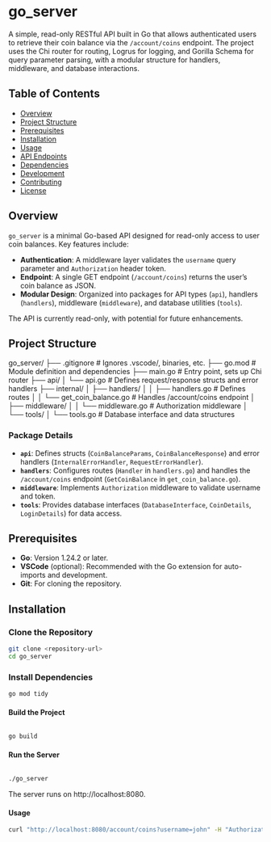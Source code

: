 # go_server

A simple, read-only RESTful API built in Go that allows authenticated users to retrieve their coin balance via the `/account/coins` endpoint. The project uses the Chi router for routing, Logrus for logging, and Gorilla Schema for query parameter parsing, with a modular structure for handlers, middleware, and database interactions.

## Table of Contents
- [Overview](#overview)
- [Project Structure](#project-structure)
- [Prerequisites](#prerequisites)
- [Installation](#installation)
- [Usage](#usage)
- [API Endpoints](#api-endpoints)
- [Dependencies](#dependencies)
- [Development](#development)
- [Contributing](#contributing)
- [License](#license)

## Overview
`go_server` is a minimal Go-based API designed for read-only access to user coin balances. Key features include:
- **Authentication**: A middleware layer validates the `username` query parameter and `Authorization` header token.
- **Endpoint**: A single GET endpoint (`/account/coins`) returns the user’s coin balance as JSON.
- **Modular Design**: Organized into packages for API types (`api`), handlers (`handlers`), middleware (`middleware`), and database utilities (`tools`).

The API is currently read-only, with potential for future enhancements.

## Project Structure



go_server/
├── .gitignore               # Ignores .vscode/, binaries, etc.
├── go.mod                   # Module definition and dependencies
├── main.go                  # Entry point, sets up Chi router
├── api/
│   └── api.go               # Defines request/response structs and error handlers
├── internal/
│   ├── handlers/
│   │   ├── handlers.go      # Defines routes
│   │   └── get_coin_balance.go  # Handles /account/coins endpoint
│   ├── middleware/
│   │   └── middleware.go    # Authorization middleware
│   └── tools/
│       └── tools.go         # Database interface and data structures



### Package Details
- **`api`**: Defines structs (`CoinBalanceParams`, `CoinBalanceResponse`) and error handlers (`InternalErrorHandler`, `RequestErrorHandler`).
- **`handlers`**: Configures routes (`Handler` in `handlers.go`) and handles the `/account/coins` endpoint (`GetCoinBalance` in `get_coin_balance.go`).
- **`middleware`**: Implements `Authorization` middleware to validate username and token.
- **`tools`**: Provides database interfaces (`DatabaseInterface`, `CoinDetails`, `LoginDetails`) for data access.

## Prerequisites
- **Go**: Version 1.24.2 or later.
- **VSCode** (optional): Recommended with the Go extension for auto-imports and development.
- **Git**: For cloning the repository.

## Installation
### Clone the Repository
```bash
git clone <repository-url>
cd go_server
```

### Install Dependencies
```bash
go mod tidy
```

#### Build the Project
```bash

go build
```

#### Run the Server
```bash

./go_server
```

The server runs on http://localhost:8080.

#### Usage

```bash 
curl "http://localhost:8080/account/coins?username=john" -H "Authorization: some-token"
```
